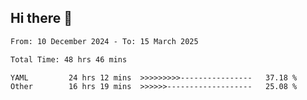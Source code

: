 ## Hi there 👋

<!-- TECHNOLOGIES:START -->
<!-- TECHNOLOGIES:END -->

<!--START_SECTION:waka-->

```txt
From: 10 December 2024 - To: 15 March 2025

Total Time: 48 hrs 46 mins

YAML         24 hrs 12 mins  >>>>>>>>>----------------   37.18 %
Other        16 hrs 19 mins  >>>>>>-------------------   25.08 %
```

<!--END_SECTION:waka-->

